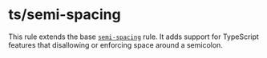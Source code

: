 # ts/semi-spacing

This rule extends the base [`semi-spacing`](/rules/js/semi-spacing) rule.
It adds support for TypeScript features that disallowing or enforcing space around a semicolon.
